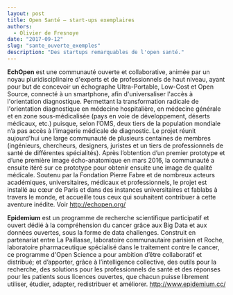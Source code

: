 ```yaml
---
layout: post
title: Open Santé – start-ups exemplaires
authors: 
  - Olivier de Fresnoye
date: "2017-09-12"
slug: "sante_ouverte_exemples"
description: "Des startups remarquables de l'open santé."
---
```


**EchOpen** est une communauté ouverte et collaborative, animée par un noyau pluridisciplinaire d'experts et de professionnels de haut niveau, ayant pour but de concevoir un échographe Ultra-Portable, Low-Cost et Open Source, connecté à un smartphone, afin d'universaliser l'accès à l'orientation diagnostique. Permettant la transformation radicale de l'orientation diagnostique en médecine hospitalière, en médecine générale et en zone sous-médicalisée (pays en voie de développement, déserts médicaux, etc.) puisque, selon l’OMS, deux tiers de la population mondiale n’a pas accès à l’imagerie médicale de diagnostic. Le projet réunit aujourd'hui une large communauté de plusieurs centaines de membres (ingénieurs, chercheurs, designers, juristes et un tiers de professionnels de santé de différentes spécialités). Après l’obtention d’un premier prototype et d’une première image écho-anatomique en mars 2016, la communauté a ensuite itéré sur ce prototype pour obtenir ensuite une image de qualité médicale. Soutenu par la Fondation Pierre Fabre et de nombreux acteurs académiques, universitaires, médicaux et professionnels, le projet est installé au cœur de Paris et dans des instances universitaires et fablabs à travers le monde, et accueille tous ceux qui souhaitent contribuer à cette aventure inédite.
Voir <http://echopen.org/>

**Epidemium** est un programme de recherche scientifique participatif et ouvert dédié à la compréhension du cancer grâce aux Big Data et aux données ouvertes, sous la forme de data challenges. Construit en partenariat entre La Paillasse, laboratoire communautaire parisien et Roche, laboratoire pharmaceutique spécialisé dans le traitement contre le cancer, ce programme d'Open Science a pour ambition d’être collaboratif et distribué; et d’apporter, grâce à l’intelligence collective, des outils pour la recherche, des solutions pour les professionnels de santé et des réponses pour les patients sous licences ouvertes, que chacun puisse librement utiliser, étudier, adapter, redistribuer et améliorer.
<http://www.epidemium.cc/>
